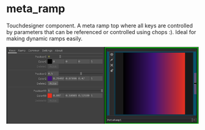 # meta_ramp
 Touchdesigner component. A meta ramp top where all keys are controlled by parameters that can be referenced or controlled using chops :). Ideal for making dynamic ramps easily.

 ![MetaRamp component picture](header.png)
